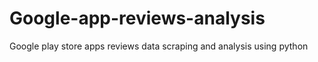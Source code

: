 # Google-app-reviews-analysis
Google play store apps reviews data scraping and analysis using python
